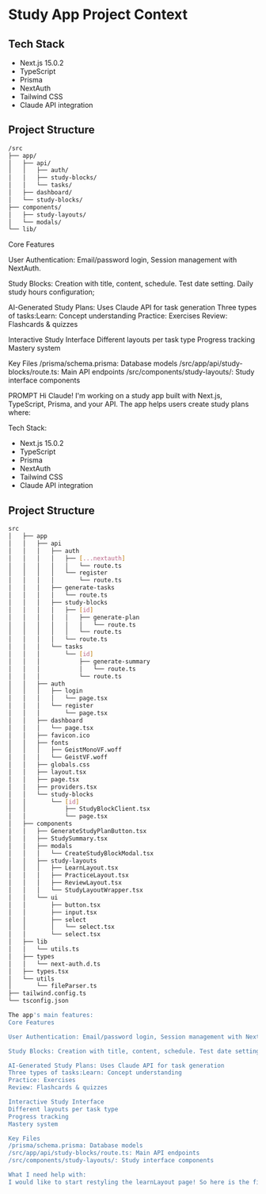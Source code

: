 # Study App Project Context

## Tech Stack

- Next.js 15.0.2
- TypeScript
- Prisma
- NextAuth
- Tailwind CSS
- Claude API integration

## Project Structure

```bash
/src
├── app/
│   ├── api/
│   │   ├── auth/
│   │   ├── study-blocks/
│   │   └── tasks/
│   ├── dashboard/
│   └── study-blocks/
├── components/
│   ├── study-layouts/
│   └── modals/
└── lib/
```

Core Features

User Authentication: Email/password login, Session management with NextAuth.

Study Blocks: Creation with title, content, schedule. Test date setting. Daily study hours configuration;

AI-Generated Study Plans: Uses Claude API for task generation
Three types of tasks:Learn: Concept understanding
Practice: Exercises
Review: Flashcards & quizzes

Interactive Study Interface
Different layouts per task type
Progress tracking
Mastery system

Key Files
/prisma/schema.prisma: Database models
/src/app/api/study-blocks/route.ts: Main API endpoints
/src/components/study-layouts/: Study interface components

PROMPT
Hi Claude! I'm working on a study app built with Next.js, TypeScript, Prisma, and your API. The app helps users create study plans where:

Tech Stack:

- Next.js 15.0.2
- TypeScript
- Prisma
- NextAuth
- Tailwind CSS
- Claude API integration

## Project Structure

```bash
src
│   ├── app
│   │   ├── api
│   │   │   ├── auth
│   │   │   │   ├── [...nextauth]
│   │   │   │   │   └── route.ts
│   │   │   │   └── register
│   │   │   │       └── route.ts
│   │   │   ├── generate-tasks
│   │   │   │   └── route.ts
│   │   │   ├── study-blocks
│   │   │   │   ├── [id]
│   │   │   │   │   ├── generate-plan
│   │   │   │   │   │   └── route.ts
│   │   │   │   │   └── route.ts
│   │   │   │   └── route.ts
│   │   │   └── tasks
│   │   │       └── [id]
│   │   │           ├── generate-summary
│   │   │           │   └── route.ts
│   │   │           └── route.ts
│   │   ├── auth
│   │   │   ├── login
│   │   │   │   └── page.tsx
│   │   │   └── register
│   │   │       └── page.tsx
│   │   ├── dashboard
│   │   │   └── page.tsx
│   │   ├── favicon.ico
│   │   ├── fonts
│   │   │   ├── GeistMonoVF.woff
│   │   │   └── GeistVF.woff
│   │   ├── globals.css
│   │   ├── layout.tsx
│   │   ├── page.tsx
│   │   ├── providers.tsx
│   │   └── study-blocks
│   │       └── [id]
│   │           ├── StudyBlockClient.tsx
│   │           └── page.tsx
│   ├── components
│   │   ├── GenerateStudyPlanButton.tsx
│   │   ├── StudySummary.tsx
│   │   ├── modals
│   │   │   └── CreateStudyBlockModal.tsx
│   │   ├── study-layouts
│   │   │   ├── LearnLayout.tsx
│   │   │   ├── PracticeLayout.tsx
│   │   │   ├── ReviewLayout.tsx
│   │   │   └── StudyLayoutWrapper.tsx
│   │   └── ui
│   │       ├── button.tsx
│   │       ├── input.tsx
│   │       ├── select
│   │       │   └── select.tsx
│   │       └── select.tsx
│   ├── lib
│   │   └── utils.ts
│   ├── types
│   │   └── next-auth.d.ts
│   ├── types.tsx
│   └── utils
│       └── fileParser.ts
├── tailwind.config.ts
└── tsconfig.json

The app's main features:
Core Features

User Authentication: Email/password login, Session management with NextAuth.

Study Blocks: Creation with title, content, schedule. Test date setting. Daily study hours configuration;

AI-Generated Study Plans: Uses Claude API for task generation
Three types of tasks:Learn: Concept understanding
Practice: Exercises
Review: Flashcards & quizzes

Interactive Study Interface
Different layouts per task type
Progress tracking
Mastery system

Key Files
/prisma/schema.prisma: Database models
/src/app/api/study-blocks/route.ts: Main API endpoints
/src/components/study-layouts/: Study interface components

What I need help with:
I would like to start restyling the learnLayout page! So here is the file for restyling. Also you may need other files in order to know how was our Style. In the other chat of this project you got that info.
```
